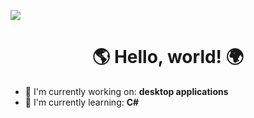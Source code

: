 ![]([https://images.wallpaperscraft.ru/image/single/devushka_sakura_tsvety_834295_2048x1152.jpg](https://playerok.fra1.digitaloceanspaces.com/images/1efab4d6-dcce-6230-cef8-d9ebeeb6c8f8.jpg?timestamp=1732553452))


<div id="toc">
  <ul align="center" style="list-style: none">
    <summary>
      <h1>
       🌎 Hello, world! 🌍
      </h1>
    </summary>
  </ul>
</div>

- 💼 I'm currently working on: **desktop applications**
- 🌱 I'm currently learning: **С#**



